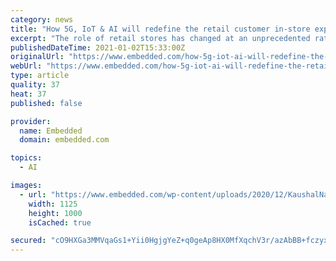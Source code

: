 ```yaml
---
category: news
title: "How 5G, IoT & AI will redefine the retail customer in-store experience"
excerpt: "The role of retail stores has changed at an unprecedented rate. Customers prefer buying things online than offline as they have more options and choose"
publishedDateTime: 2021-01-02T15:33:00Z
originalUrl: "https://www.embedded.com/how-5g-iot-ai-will-redefine-the-retail-customer-in-store-experience/"
webUrl: "https://www.embedded.com/how-5g-iot-ai-will-redefine-the-retail-customer-in-store-experience/"
type: article
quality: 37
heat: 37
published: false

provider:
  name: Embedded
  domain: embedded.com

topics:
  - AI

images:
  - url: "https://www.embedded.com/wp-content/uploads/2020/12/KaushalNaik_einfochips_AR.png"
    width: 1125
    height: 1000
    isCached: true

secured: "cO9HXGa3MMVqaGs1+Yii0HgjgYeZ+q0geAp8HX0MfXqchV3r/azAbBB+fczyxAQGcJTz0x/7CztE9Mbt19GFZ9ZgegUH+bYUsNXHpLKfxllsh/mH8ZZtytbQd7xKr8B7Dj3JVrOiy+Lddo2/Vktm8iInaVDWGHgvziOIJpK5ETcS1coNwoY/b7gUYR+vBsHz34sAyGDkTtKNuFwHiP1HcJfxal0OQRb8mULFv4ka7i65XaCQxZOIdTN23Gd5kaexrAWwdtGPvzLeAhShYDMWRHq/QBEx2faFfms8Y+T5O+m5aTTGXutLGptQxjF3fMMtHdE88DIpIVjnYiPnvzLIUsSwP8jqrD1rB2GSk3BiQcw=;BeUjE0rpgaFZpPoHLf33Bw=="
---
```



